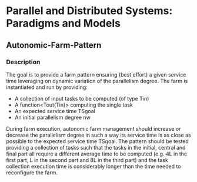 # Parallel and Distributed Systems: Paradigms and Models

## Autonomic-Farm-Pattern

### Description

The goal is to provide a farm pattern ensuring (best effort) a given service time leveraging on dynamic variation of
the parallelism degree. The farm is instantiated and run by providing:

- A collection of input tasks to be computed (of type Tin)
- A function<Tout(Tin)> computing the single task
- An expected service time TSgoal
- An initial parallelism degree nw

During farm execution, autonomic farm management should increase or decrease the parallelism degree in such a way its service time is as close as possible to the expected service time TSgoal.
The pattern should be tested providing a collection of tasks such that the tasks in the initial, central and final part all require a different average time to be computed (e.g. 4L in the first part, L in the second part and 8L in the third part) and the task collection execution time is considerably longer than the time needed to reconfigure the farm.
